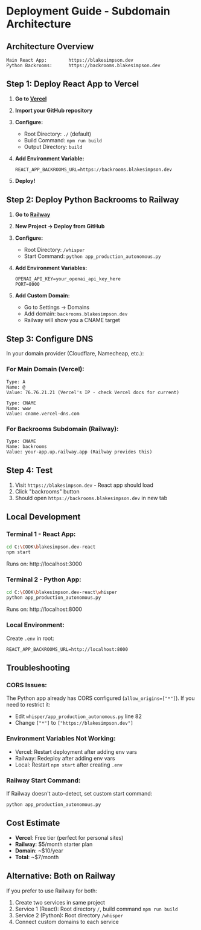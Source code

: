 # Deployment Guide - Subdomain Architecture

## Architecture Overview

```
Main React App:        https://blakesimpson.dev
Python Backrooms:      https://backrooms.blakesimpson.dev
```

## Step 1: Deploy React App to Vercel

1. **Go to [Vercel](https://vercel.com)**
2. **Import your GitHub repository**
3. **Configure:**
   - Root Directory: `./` (default)
   - Build Command: `npm run build`
   - Output Directory: `build`

4. **Add Environment Variable:**
   ```
   REACT_APP_BACKROOMS_URL=https://backrooms.blakesimpson.dev
   ```

5. **Deploy!**

## Step 2: Deploy Python Backrooms to Railway

1. **Go to [Railway](https://railway.app)**
2. **New Project → Deploy from GitHub**
3. **Configure:**
   - Root Directory: `/whisper`
   - Start Command: `python app_production_autonomous.py`

4. **Add Environment Variables:**
   ```
   OPENAI_API_KEY=your_openai_api_key_here
   PORT=8000
   ```

5. **Add Custom Domain:**
   - Go to Settings → Domains
   - Add domain: `backrooms.blakesimpson.dev`
   - Railway will show you a CNAME target

## Step 3: Configure DNS

In your domain provider (Cloudflare, Namecheap, etc.):

### For Main Domain (Vercel):
```
Type: A
Name: @
Value: 76.76.21.21 (Vercel's IP - check Vercel docs for current)

Type: CNAME
Name: www
Value: cname.vercel-dns.com
```

### For Backrooms Subdomain (Railway):
```
Type: CNAME
Name: backrooms
Value: your-app.up.railway.app (Railway provides this)
```

## Step 4: Test

1. Visit `https://blakesimpson.dev` - React app should load
2. Click "backrooms" button
3. Should open `https://backrooms.blakesimpson.dev` in new tab

## Local Development

### Terminal 1 - React App:
```bash
cd C:\COOK\blakesimpson.dev-react
npm start
```
Runs on: http://localhost:3000

### Terminal 2 - Python App:
```bash
cd C:\COOK\blakesimpson.dev-react\whisper
python app_production_autonomous.py
```
Runs on: http://localhost:8000

### Local Environment:
Create `.env` in root:
```
REACT_APP_BACKROOMS_URL=http://localhost:8000
```

## Troubleshooting

### CORS Issues:
The Python app already has CORS configured (`allow_origins=["*"]`). If you need to restrict it:
- Edit `whisper/app_production_autonomous.py` line 82
- Change `["*"]` to `["https://blakesimpson.dev"]`

### Environment Variables Not Working:
- Vercel: Restart deployment after adding env vars
- Railway: Redeploy after adding env vars
- Local: Restart `npm start` after creating `.env`

### Railway Start Command:
If Railway doesn't auto-detect, set custom start command:
```
python app_production_autonomous.py
```

## Cost Estimate

- **Vercel**: Free tier (perfect for personal sites)
- **Railway**: $5/month starter plan
- **Domain**: ~$10/year
- **Total**: ~$7/month

## Alternative: Both on Railway

If you prefer to use Railway for both:

1. Create two services in same project
2. Service 1 (React): Root directory `/`, build command `npm run build`
3. Service 2 (Python): Root directory `/whisper`
4. Connect custom domains to each service
